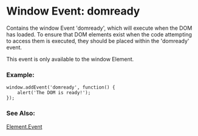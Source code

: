 Window Event: domready
========================

Contains the window Event 'domready', which will execute when the DOM has loaded.  To ensure that DOM elements exist when the code attempting to access them is executed, they should be placed within the 'domready' event.

This event is only available to the window Element.

### Example:

	window.addEvent('domready', function() {
		alert('The DOM is ready!');
	});

### See Also:
[Element.Event][]

[Element.Event]: /core/Element/Element.Event
